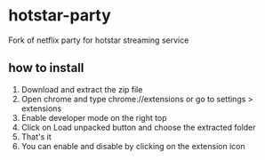 # hotstar-party
Fork of netflix party for hotstar streaming service

## how to install
1. Download and extract the zip file
2. Open chrome and type chrome://extensions or go to settings > extensions
3. Enable developer mode on the right top
4. Click on Load unpacked button and choose the extracted folder
5. That's it
6. You can enable and disable by clicking on the extension icon
